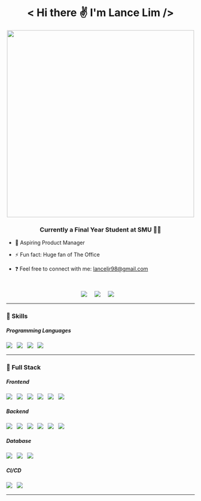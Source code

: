 <h1 align='center'> < Hi there ✌️ I'm Lance Lim /> </h1>

<div align="center">
    <img src="https://i.pinimg.com/originals/e4/26/70/e426702edf874b181aced1e2fa5c6cde.gif" align="center" height="" width="500" />
</div>  


### <div align="center"> Currently a Final Year Student at SMU 👨‍💻</div>  
  

- 🌱 Aspiring Product Manager
  

- ⚡ Fun fact: Huge fan of The Office  
  

- ❓ Feel free to connect with me: lanceljr98@gmail.com   
  

<br/>  

<p align='center'>
	<a href="https://facebook.com/lanceljr"><img src="https://img.shields.io/badge/Facebook-1877F2?style=for-the-badge&logo=Facebook&logoColor=white" /></a>&nbsp;&nbsp;&nbsp;&nbsp;
	<a href="https://www.linkedin.com/in/lanceljr/"><img src="https://img.shields.io/badge/linkedin-%230077B5.svg?&style=for-the-badge&logo=linkedin&logoColor=white" /></a>&nbsp;&nbsp;&nbsp;&nbsp;
	<a href="mailto:lanceljr98@gmail.com"><img src="https://img.shields.io/badge/gmail-%23D14836.svg?&style=for-the-badge&logo=gmail&logoColor=white" /></a>&nbsp;&nbsp;&nbsp;&nbsp;
</p>

<hr>


<h3>🚀 Skills</h3>
	<h5>Programming Languages</h5>
	<p align='left'>
    		<img src="https://img.shields.io/badge/Javascript-F7DF1E?style=for-the-badge&logo=Javascript&logoColor=white" />&nbsp;&nbsp;
            <img src="https://img.shields.io/badge/Typescript-3178C6?style=for-the-badge&logo=Typescript&logoColor=white" />&nbsp;&nbsp;
            <img src="https://img.shields.io/badge/Python-3776AB?style=for-the-badge&logo=Python&logoColor=white" />&nbsp;&nbsp;
            <img src="https://img.shields.io/badge/PHP-777BB4?style=for-the-badge&logo=PHP&logoColor=white" />&nbsp;&nbsp;
	</p>

<hr>


<h3>🔭  Full Stack </h3>
<h5>Frontend</h5>
	<p align='left'>
		<img src="https://img.shields.io/badge/React-20232A?style=for-the-badge&logo=react&logoColor=61DAFB" />&nbsp;&nbsp;
        <img src="https://img.shields.io/badge/Vue.JS-4FC08D?style=for-the-badge&logo=vue.js&logoColor=white" />&nbsp;&nbsp;
		<img src="https://img.shields.io/badge/html5%20-%23e34f26.svg?&style=for-the-badge&logo=html5&logoColor=white" />&nbsp;&nbsp;
		<img src="https://img.shields.io/badge/Bootstrap-563D7C?style=for-the-badge&logo=bootstrap&logoColor=white">&nbsp;&nbsp;
        <img src="https://img.shields.io/badge/MUI-007FFF?style=for-the-badge&logo=MUIL&logoColor=white" />&nbsp;&nbsp;
        <img src="https://img.shields.io/badge/sass%20-%23cc6699.svg?&style=for-the-badge&logo=sass&logoColor=white" />&nbsp;&nbsp;
	</p>
<h5>Backend</h5>
	<p align='left'>
		<img src="https://img.shields.io/badge/express.js-%23404d59.svg?style=for-the-badge&logo=express&logoColor=%2361DAFB" />&nbsp;&nbsp; 
		<img src="https://img.shields.io/badge/NestJS-E0234E?style=for-the-badge&logo=NestJS&logoColor=white" />&nbsp;&nbsp;
		<img src="https://img.shields.io/badge/node.js-6DA55F?style=for-the-badge&logo=node.js&logoColor=white" />&nbsp;&nbsp; 
		<img src="https://img.shields.io/badge/flask-%23000.svg?style=for-the-badge&logo=flask&logoColor=white" />&nbsp;&nbsp; 
        <img src="https://img.shields.io/badge/RabbitMQ-FF6600?style=for-the-badge&logo=RabbitMQ&logoColor=white" />&nbsp;&nbsp;
        <img src="https://img.shields.io/badge/GraphQL-E10098?style=for-the-badge&logo=GraphQL&logoColor=white" />&nbsp;&nbsp;
	</p>
    
<h5>Database</h5>
	<p align='left'>
    	<img src="https://img.shields.io/badge/mysql-%2300f.svg?style=for-the-badge&logo=mysql&logoColor=white" />&nbsp;&nbsp; 
		<img src="https://img.shields.io/badge/MongoDB-%234ea94b.svg?style=for-the-badge&logo=mongodb&logoColor=white" />&nbsp;&nbsp; 
		<img src="https://img.shields.io/badge/Firebase-FFCA28?style=for-the-badge&logo=Firebase&logoColor=white" />&nbsp;&nbsp;
	</p>
<h5>CI/CD</h5>
	<p align='left'>
		<img src="https://img.shields.io/badge/Docker-2496ED?style=for-the-badge&logo=docker&logoColor=white" />&nbsp;&nbsp; 
		<img src=https://img.shields.io/badge/github%20actions-%232671E5.svg?style=for-the-badge&logo=githubactions&logoColor=white) />&nbsp;&nbsp; 
	</p>


<hr>


